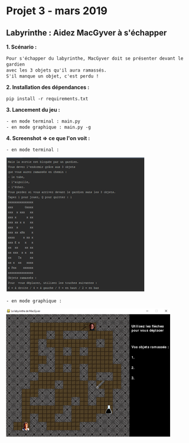 # Projet 3 - mars 2019
## Labyrinthe : Aidez MacGyver à s'échapper
			
**1. Scénario :**

	Pour s'échapper du labyrinthe, MacGyver doit se présenter devant le gardien
	avec les 3 objets qu'il aura ramassés.
	S'il manque un objet, c'est perdu !
	
**2. Installation des dépendances :**

	pip install -r requirements.txt
	
**3. Lancement du jeu :**

	- en mode terminal : main.py
	- en mode graphique : main.py -g
	
**4. Screenshot => ce que l'on voit :**

	- en mode terminal : 
![modeTerminal](img/modeTerminal.png)

	- en mode graphique : 
![modeGraphique](img/modeGraphique.png)
	
